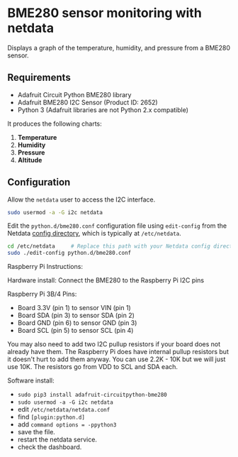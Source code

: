 <!--
title: "BME280 sensor monitoring with netdata"
custom_edit_url: https://github.com/netdata/netdata/edit/master/collectors/python.d.plugin/bme280/README.md
sidebar_label: "BME280"
-->

# BME280 sensor monitoring with netdata

Displays a graph of the temperature, humidity, and pressure from a BME280 sensor.

## Requirements
 - Adafruit Circuit Python BME280 library
 - Adafruit BME280 I2C Sensor (Product ID: 2652)
 - Python 3 (Adafruit libraries are not Python 2.x compatible)


It produces the following charts:
1. **Temperature**
2. **Humidity**
3. **Pressure**
4. **Altitude**

## Configuration

Allow the `netdata` user to access the I2C interface.

```bash
sudo usermod -a -G i2c netdata
```

Edit the `python.d/bme280.conf` configuration file using `edit-config` from the Netdata [config
directory](/docs/configure/nodes.md), which is typically at `/etc/netdata`.

```bash
cd /etc/netdata     # Replace this path with your Netdata config directory, if different
sudo ./edit-config python.d/bme280.conf
```

Raspberry Pi Instructions:

Hardware install:
Connect the BME280 to the Raspberry Pi I2C pins

Raspberry Pi 3B/4 Pins:

- Board 3.3V (pin 1) to sensor VIN (pin 1)
- Board SDA (pin 3) to sensor SDA (pin 2)
- Board GND (pin 6) to sensor GND (pin 3)
- Board SCL (pin 5) to sensor SCL (pin 4)

You may also need to add two I2C pullup resistors if your board does not already have them. The Raspberry Pi
does have internal pullup resistors but it doesn't hurt to add them anyway. You can use 2.2K - 10K but we will
just use 10K. The resistors go from VDD to SCL and SDA each.

Software install:
- `sudo pip3 install adafruit-circuitpython-bme280`
- `sudo usermod -a -G i2c netdata`
- edit `/etc/netdata/netdata.conf`
- find `[plugin:python.d]`
- add  `command options = -ppython3`
- save the file.
- restart the netdata service.
- check the dashboard.
